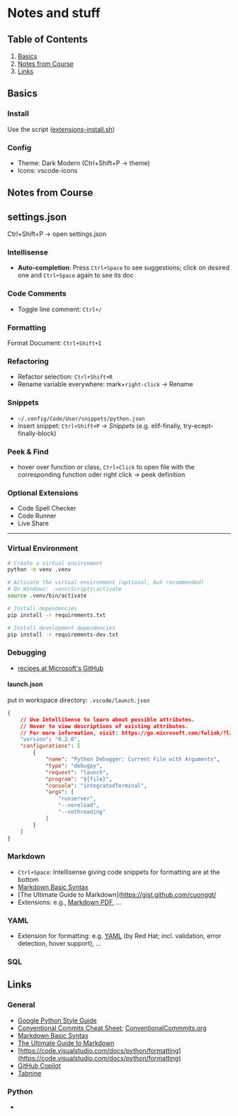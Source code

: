 # Notes and stuff

## Table of Contents

1. [Basics](#basics)
2. [Notes from Course](#notes-from-course)
3. [Links](#links)


## Basics <a name="basics"></a>

### Install

Use the script ([extensions-install.sh](../extensions-install.sh))

### Config

- Theme: Dark Modern (Ctrl+Shift+P -> theme)
- Icons: vscode-icons 


## Notes from Course <a name="notes-from-course"></a>

## settings.json
Ctrl+Shift+P -> open settings.json

### Intellisense

- **Auto-completion**: Press `Ctrl+Space` to see suggestions; click on desired 
one and `Ctrl+Space` again to see its doc

### Code Comments

- Toggle line comment: `Ctrl+/` 

### Formatting
Format Document: `Ctrl+Shift+I`

### Refactoring
- Refactor selection: `Ctrl+Shift+R`
- Rename variable everywhere: mark+`right-click` → Rename

### Snippets
- `~/.config/Code/User/snippets/python.json`
- Insert snippet: `Ctrl+Shift+P` → _Snippets_ (e.g. elif-finally,
try-ecept-finally-block)

### Peek & Find
- hover over function or class, `Ctrl+Click` to open file with the corresponding
function oder right click → peek definition

### Optional Extensions
- Code Spell Checker
- Code Runner
- Live Share

---

### Virtual Environment
```bash
# Create a virtual environment
python -m venv .venv
```

```bash
# Activate the virtual environment (optional, but recommended)
# On Windows: .venv\Scripts\activate
source .venv/bin/activate
```

```bash
# Install dependencies
pip install -r requirements.txt

# Install development dependencies
pip install -r requirements-dev.txt
```

### Debugging

- [recipes at Microsoft's GitHub](https://github.com/microsoft/vscode-recipes)


#### launch.json
put in workspace directory: `.vscode/launch.json`

```json
{
    // Use IntelliSense to learn about possible attributes.
    // Hover to view descriptions of existing attributes.
    // For more information, visit: https://go.microsoft.com/fwlink/?linkid=830387
    "version": "0.2.0",
    "configurations": [
        {
            "name": "Python Debugger: Current File with Arguments",
            "type": "debugpy",
            "request": "launch",
            "program": "${file}",
            "console": "integratedTerminal",
            "args": [
                "runserver",
                "--noreload",
                "--nothreading"
            ]
        }
    ]
}
```


### Markdown
- `Ctrl+Space`: Intellisense giving code snippets for formatting are at the bottom
- [Markdown Basic Syntax](https://www.markdownguide.org/basic-syntax/)
- [The Ultimate Guide to Markdown](https://gist.github.com/cuonggt/
- Extensions: e.g., [Markdown PDF](https://marketplace.visualstudio.com/items?itemName=yzane.markdown-pdf), ...


### YAML

- Extension for formatting: e.g. [YAML](https://marketplace.visualstudio.com/items?itemName=redhat.vscode-yaml) (by Red Hat; incl. validation, error detection, hover support), ...


### SQL


## Links <a name="links"></a>

### General

- [Google Python Style Guide](https://google.github.io/styleguide/pyguide.html)
- [Conventional Commits Cheat Sheet](https://gist.github.com/qoomon/5dfcdf8eec66a051ecd85625518cfd13); [ConventionalCommmits.org](https://www.conventionalcommits.org/en/v1.0.0/#summary)
- [Markdown Basic Syntax](https://www.markdownguide.org/basic-syntax/)
- [The Ultimate Guide to Markdown](https://gist.github.com/cuonggt/9b7d08a597b167299f0d)
- [https://code.visualstudio.com/docs/python/formatting](https://code.visualstudio.com/docs/python/formatting)
- [GitHub Copilot](https://github.com/features/copilot)
- [Tabnine](https://www.tabnine.com/)


### Python
-
